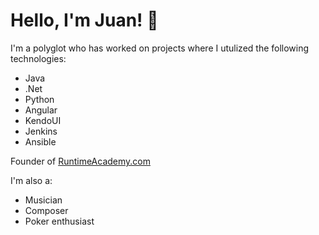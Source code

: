 # Hello, I'm Juan! 👋

I'm a polyglot who has worked on projects where I utulized the following technologies:
- Java
- .Net
- Python
- Angular
- KendoUI
- Jenkins
- Ansible


Founder of <a href="https://www.runtimeacademy.com" target="_blank">RuntimeAcademy.com</a>

I'm also a:
- Musician
- Composer
- Poker enthusiast
